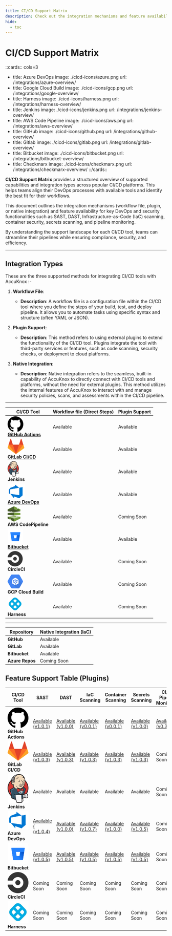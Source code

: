 ```yaml
---
title: CI/CD Support Matrix
description: Check out the integration mechanisms and feature availability for key DevOps and security functionalities across popular CI/CD platforms.
hide:
  - toc
---
```


<style>
    table:first-of-type td:first-child img{
    display: block;
    height: 3rem;
    }

​    .nt-card-title {
​    text-align: -webkit-center;
​    }

 /* align tables to center */

 table{
    margin-left: auto;
    margin-right: auto;
    }

</style>

# CI/CD Support Matrix

::cards:: cols=3

- title: Azure DevOps
  image: ./cicd-icons/azure.png
  url: /integrations/azure-overview/
- title: Google Cloud Build
  image: ./cicd-icons/gcp.png
  url: /integrations/google-overview/
- title: Harness
  image: ./cicd-icons/harness.png
  url: /integrations/harness-overview/
- title: Jenkins
  image: ./cicd-icons/jenkins.png
  url: /integrations/jenkins-overview/
- title: AWS Code Pipeline
  image: ./cicd-icons/aws.png
  url: /integrations/aws-overview/
- title: GitHub
  image: ./cicd-icons/github.png
  url: /integrations/github-overview/
- title: Gitlab
  image: ./cicd-icons/gitlab.png
  url: /integrations/gitlab-overview/
- title: Bitbucket
  image: ./cicd-icons/bitbucket.png
  url: /integrations/bitbucket-overview/
- title: Checkmarx
  image: ./cicd-icons/checkmarx.png
  url: /integrations/checkmarx-overview/
  ::/cards::

**CI/CD Support Matrix** provides a structured overview of supported capabilities and integration types across popular CI/CD platforms. This helps teams align their DevOps processes with available tools and identify the best fit for their workflows.

This document outlines the integration mechanisms (workflow file, plugin, or native integration) and feature availability for key DevOps and security functionalities such as SAST, DAST, Infrastructure-as-Code (IaC) scanning, container security, secrets scanning, and pipeline monitoring.

By understanding the support landscape for each CI/CD tool, teams can streamline their pipelines while ensuring compliance, security, and efficiency.

---

## **Integration Types**

These are the three supported methods for integrating CI/CD tools with AccuKnox :-

1. **Workflow File**:

   - **Description**: A workflow file is a configuration file within the CI/CD tool where you define the steps of your build, test, and deploy pipeline. It allows you to automate tasks using specific syntax and structure (often YAML or JSON).

2. **Plugin Support**:

   - **Description**: This method refers to using external plugins to extend the functionality of the CI/CD tool. Plugins integrate the tool with third-party services or features, such as code scanning, security checks, or deployment to cloud platforms.

3. **Native Integration**:

   - **Description**: Native integration refers to the seamless, built-in capability of AccuKnox to directly connect with CI/CD tools and platforms, without the need for external plugins. This method utilizes the internal features of AccuKnox to interact with and manage security policies, scans, and assessments within the CI/CD pipeline.

---

| CI/CD Tool                                                                                                                                            | Workflow file (Direct Steps) | Plugin Support |
| ----------------------------------------------------------------------------------------------------------------------------------------------------- | ---------------------------- | -------------- |
| ![GitHub Actions](./cicd-icons/github.png) **[GitHub Actions](https://github.com/marketplace?query=accuknox)**                                        | Available                    | Available      |
| ![GitLab CI/CD](./cicd-icons/gitlab.png) **[GitLab CI/CD](https://gitlab.com/accu-knox/scan)**                                                        | Available                    | Available      |
| ![Jenkins](./cicd-icons/jenkins.png) **Jenkins**                                                                                                      | Available                    | Available      |
| ![Azure DevOps](./cicd-icons/azure.png) **[Azure DevOps](https://marketplace.visualstudio.com/search?term=accuknox&target=AzureDevOps&category=All)** | Available                    | Available      |
| ![AWS CodePipeline](./cicd-icons/aws.png) **AWS CodePipeline**                                                                                        | Available                    | Coming Soon    |
| ![Bitbucket](./cicd-icons/bitbucket.png) **[Bitbucket](https://bitbucket.org/accu-knox/scan/)**                                                       | Available                    | Available      |
| ![CircleCI](./cicd-icons/circle.png) **CircleCI**                                                                                                     | Available                    | Coming Soon    |
| ![GCP Cloud Build](./cicd-icons/gcp.png) **GCP Cloud Build**                                                                                          | Available                    | Coming Soon    |
| ![Harness](./cicd-icons/harness.png) **Harness**                                                                                                      | Available                    | Coming Soon    |

---

| Repository      | Native Integration (IaC) |
| --------------- | ------------------------ |
| **GitHub**      | Available                |
| **GitLab**      | Available                |
| **Bitbucket**   | Available                |
| **Azure Repos** | Coming Soon              |

## Feature Support Table (Plugins)

| CI/CD Tool                                                   | SAST                                                         | DAST                                                         | IaC Scanning                                                 | Container Scanning                                           | Secrets Scanning                                             | CI/CD Pipeline Monitoring                                    |
| ------------------------------------------------------------ | ------------------------------------------------------------ | ------------------------------------------------------------ | ------------------------------------------------------------ | ------------------------------------------------------------ | ------------------------------------------------------------ | ------------------------------------------------------------ |
| ![GitHub Actions](./cicd-icons/github.png) **GitHub Actions** | [Available (v1.0.1)](https://github.com/marketplace/actions/accuknox-sast) | [Available (v1.0.0)](https://github.com/marketplace/actions/accuknox-dast) | [Available (v0.0.1)](https://github.com/marketplace/actions/accuknox-iac) | [Available (v0.0.1)](https://github.com/marketplace/actions/accuknox-container-scan) | [Available (v1.0.0)](https://github.com/marketplace/actions/accuknox-secret-scan) | [Available (v0.3.15)](https://github.com/marketplace/actions/accuknox-report) |
| ![GitLab CI/CD](./cicd-icons/gitlab.png) **GitLab CI/CD**    | [Available (v1.0.3)](https://gitlab.com/accu-knox/scan)      | [Available (v1.0.3)](https://gitlab.com/accu-knox/scan)      | [Available (v1.0.3)](https://gitlab.com/accu-knox/scan)      | [Available (v1.0.3)](https://gitlab.com/accu-knox/scan)      | [Available (v1.0.3)](https://gitlab.com/accu-knox/scan)      | Coming Soon                                                  |
| ![Jenkins](./cicd-icons/jenkins.png) **Jenkins**             | Available                                                    | Available                                                    | Available                                                    | Available                                                    | Available                                                    | Coming Soon                                                  |
| ![Azure DevOps](./cicd-icons/azure.png) **Azure DevOps**     | [Available ( (v1.0.4)](https://marketplace.visualstudio.com/items?itemName=AccuKnox.accuknox-SAST) | [Available (v1.0.0)](https://marketplace.visualstudio.com/items?itemName=AccuKnox.accuknox-dast&ssr=false#overview) | [Available (v1.0.7)](https://marketplace.visualstudio.com/items?itemName=AccuKnox.accuknox-iac) | [Available (v1.0.0)](https://marketplace.visualstudio.com/items?itemName=AccuKnox.accuknox-container-scan) | [Available (v1.0.5)](https://marketplace.visualstudio.com/items?itemName=AccuKnox.accuknox-secret-scan) | Coming Soon                                                  |
| ![Bitbucket](./cicd-icons/bitbucket.png) **Bitbucket**       | [Available (v1.0.5)](https://bitbucket.org/accu-knox/scan/)  | [Available (v1.0.5)](https://bitbucket.org/accu-knox/scan/)  | [Available (v1.0.5)](https://bitbucket.org/accu-knox/scan/)  | [Available (v1.0.5)](https://bitbucket.org/accu-knox/scan/)  | [Available (v1.0.5)](https://bitbucket.org/accu-knox/scan/)  | Coming Soon                                                  |
| ![CircleCI](./cicd-icons/circle.png) **CircleCI**            | Coming Soon                                                  | Coming Soon                                                  | Coming Soon                                                  | Coming Soon                                                  | Coming Soon                                                  | Coming Soon                                                  |
| ![Harness](./cicd-icons/harness.png) **Harness**             | Coming Soon                                                  | Coming Soon                                                  | Coming Soon                                                  | Coming Soon                                                  | Coming Soon                                                  | Coming Soon                                                  |F
